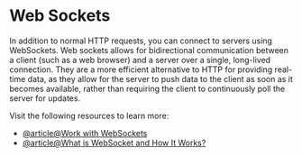 # Web Sockets

In addition to normal HTTP requests, you can connect to servers using WebSockets. Web sockets allows for bidirectional communication between a client (such as a web browser) and a server over a single, long-lived connection. They are a more efficient alternative to HTTP for providing real-time data, as they allow for the server to push data to the client as soon as it becomes available, rather than requiring the client to continuously poll the server for updates.

Visit the following resources to learn more:

- [@article@Work with WebSockets](https://docs.flutter.dev/cookbook/networking/web-sockets)
- [@article@What is WebSocket and How It Works?](https://www.wallarm.com/what/a-simple-explanation-of-what-a-websocket-is)
